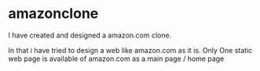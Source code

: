 # amazonclone

I have created and designed a amazon.com clone.

In that i have tried to design a web like amazon.com as it is.
Only One static web page is available of amazon.com as a main page / home page
